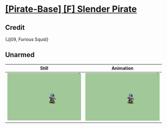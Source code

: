 # [\[Pirate-Base\] \[F\] Slender Pirate](../)

## Credit

{Jj09, Furious Squid}
	
## Unarmed

| Still | Animation |
| :---: | :-------: |
| ![Unarmed still](./Unarmed_000.png) | ![Unarmed animation](./Unarmed.gif) |
